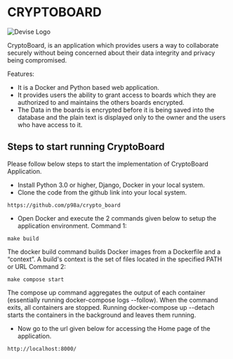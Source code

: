 # CRYPTOBOARD
![Devise Logo](https://github.com/p98a/crypto_board/blob/master/CryptoBoard_image.jpeg)

CryptoBoard, is an application which provides users a way to collaborate securely without being concerned about their data integrity and privacy being compromised.

Features:
* It is a Docker and Python based web application.
* It provides users the ability to grant access to boards which they are authorized to and maintains the others boards encrypted.
* The Data in the boards is encrypted before it is being saved into the database and the plain text is displayed only to the owner and the users who have access to it.


## Steps to start running CryptoBoard
Please follow below steps to start the implementation of CryptoBoard Application.

- Install Python 3.0 or higher, Django, Docker in your local system.
- Clone the code from the github link into your local system.
```
https://github.com/p98a/crypto_board
```
- Open Docker and execute the 2 commands given below to setup the application environment.
Command 1:
```
make build
```
The docker build command builds Docker images from a Dockerfile and a “context”. A build's context is the set of files located in the specified PATH or URL
Command 2:
```
make compose start
```
The compose up command aggregates the output of each container (essentially running docker-compose logs --follow). When the command exits, all containers are stopped. Running docker-compose up --detach starts the containers in the background and leaves them running.
- Now go to the url given below for accessing the Home page of the application.
```
http://localhost:8000/
```
